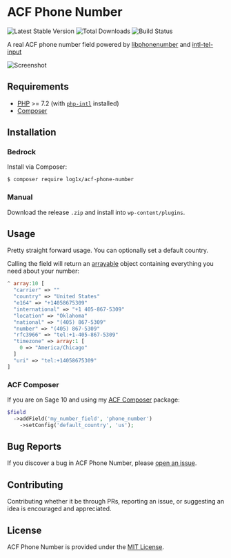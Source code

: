# ACF Phone Number

![Latest Stable Version](https://img.shields.io/packagist/v/log1x/acf-phone-number?style=flat-square)
![Total Downloads](https://img.shields.io/packagist/dt/log1x/acf-phone-number?style=flat-square)
![Build Status](https://img.shields.io/github/workflow/status/log1x/acf-phone-number/Compatibility%20Checks?style=flat-square)

A real ACF phone number field powered by [libphonenumber](https://github.com/giggsey/libphonenumber-for-php) and [intl-tel-input](https://github.com/jackocnr/intl-tel-input)

![Screenshot](https://i.imgur.com/ILmsBHr.gif)

## Requirements

- [PHP](https://secure.php.net/manual/en/install.php) >= 7.2 (with [`php-intl`](https://www.php.net/manual/en/book.intl.php) installed)
- [Composer](https://getcomposer.org/download/)

## Installation

### Bedrock

Install via Composer:

```bash
$ composer require log1x/acf-phone-number
```

### Manual

Download the release `.zip` and install into `wp-content/plugins`.

## Usage

Pretty straight forward usage. You can optionally set a default country.

Calling the field will return an [arrayable](https://github.com/Log1x/acf-phone-number/blob/master/src/PhoneNumber.php#L254-L272) object containing everything you need about your number:

```php
^ array:10 [
  "carrier" => ""
  "country" => "United States"
  "e164" => "+14058675309"
  "international" => "+1 405-867-5309"
  "location" => "Oklahoma"
  "national" => "(405) 867-5309"
  "number" => "(405) 867-5309"
  "rfc3966" => "tel:+1-405-867-5309"
  "timezone" => array:1 [
    0 => "America/Chicago"
  ]
  "uri" => "tel:+14058675309"
]
```

### ACF Composer

If you are on Sage 10 and using my [ACF Composer](https://github.com/log1x/acf-composer) package:

```php
$field
  ->addField('my_number_field', 'phone_number')
    ->setConfig('default_country', 'us');
```

## Bug Reports

If you discover a bug in ACF Phone Number, please [open an issue](https://github.com/log1x/acf-phone-number/issues).

## Contributing

Contributing whether it be through PRs, reporting an issue, or suggesting an idea is encouraged and appreciated.

## License

ACF Phone Number is provided under the [MIT License](https://github.com/log1x/acf-phone-number/blob/master/LICENSE.md).
